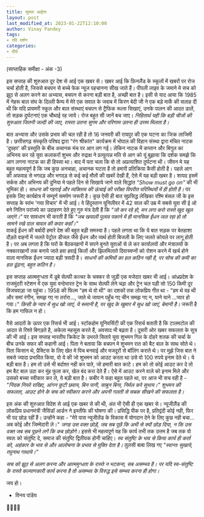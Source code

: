 ```yaml
---
title: घूमता आईना
layout: post
last_modified_at: 2023-01-22T12:10:00
author: Vinay Pandey
tags:
- रवि दर्शन
categories:
- दीर्घ
---
```

(साप्ताहिक समीक्षा - अंक -3)

इस सप्ताह की शुरुआत दूर देश से आई एक खबर से। खबर आई कि फ़िनलैंड के स्कूलों में खबरों पर रोज चर्चा होती है, जिससे बचपन से बच्चे फेक न्यूज पहचानना सीख जाते हैं। पीपली लाइव के जमाने मे सच को झूठ से अलग करने का अभ्यास, बचपन से करना बड़ी बात है, अच्छी बात है। इसी से याद आया कि 1985 में नेहरू बाल संघ के दिल्ली कैम्प में मेरे एक सवाल के जवाब में किरण बेदी जी ने एक बड़े मार्के की सलाह दी थी कि यदि प्रायमरी स्कूल और बाल संस्थाएं बचपन से ट्रैफिक रूल्स सिखाएं, उनके पालन की आदत डालें, तो सड़क दुर्घटनाएं एक चौथाई रह जाये। रोज बहुत सी जानें बच जाए। *निहितार्थ यही कि बड़ी चीजों की शुरुआत जितनी जल्दी की जाए, रास्ता उतना सुगम और परिणाम उतना ही उत्तम मिलता है।* 

बात अभ्यास और उसके प्रभाव की चल रही है तो 16 जनवरी की रायपुर की एक घटना का जिक्र लाजिमी है। छत्तीसगढ़ संस्कृति परिषद द्वारा "रंग श्रीकांत" कार्यक्रम में भोपाल की विहान संस्था द्वारा मंचित नाटक 'दुपहर' की प्रस्तुति के बीच अचानक मंच पर आग लग गई। लेकिन नाटक में कप्तान और बिगुल का अभिनय कर रहे युवा कलाकरों शुभम और रुद्राक्ष ने प्रत्युत्पन्न मति से आग को यूं बुझाया कि दर्शक समझे कि आग लगना नाटक का ही हिस्सा था। बाद में पता चला कि वो तो अप्रत्याशित दुर्घटना थी। जीवन मे यह बहुत महत्वपूर्ण है कि जब कुछ अनचाहा, अचानक घटता है तो हमारी प्रतिक्रिया कैसी होती है। पहले आग की अफवाह से भगदड़ और भगदड़ से कई कई मौतों की खबरें देखी हैं, ऐसे में यह बड़ी खबर है। शायद इसमें सर्कस और अभिनय की दुनिया मे पहले दिन से सिखाये जाने वाले सिद्धांत _"Show must go on"_ की भी भूमिका हो।  *साधना की गहराई और व्यक्तित्व की ऊंचाई की परीक्षा विपरीत परिस्थियों में ही होती है।* पर इसके लिए कार्यक्षेत्र में सम्पूर्ण समर्पण जरूरी है।  कुछ ऐसी ही बात सुप्रसिद्ध लेखिका रश्मि बंसल जी के इस सप्ताह के स्तंभ 'नया विचार' में भी आई। वे हिंदुस्तान यूनिलीवर में 42 साल की उम्र में सबसे युवा सी ई ओ बने नितिन परांजपे का उदाहरण देते हुए गुरु मंत्र देती हैं कि _"जो कर रहे हो, मन लगा करो रास्ते खुद खुल जाएंगे।"_ पर सावधान भी करती हैं कि _"जब खयाली पुलाव पकाने में ही  मानसिक ईंधन जल रहा हो तो सामने रखे दाल चावल की कदर कहाँ।"_  
वाकई ईंधन की बर्बादी हमारे देश की बहुत बड़ी समस्या है। पहले लगता था कि ये बात सड़क पर बेतहाशा दौड़ते वाहनों में जलते पेट्रोल डीजल जैसे ईंधन और व्यर्थ होती बिजली के लिए जलते कोयले पर लागू होती है। पर अब लगता है कि घरों के बैठकखानों में सपने बुनते युवाओं से ले कर कार्यालयों और मंत्रालयों के नक्कारखानों तक बनाये जाते हवा हवाई किलों और झिलमिलाते दिवास्वप्नों को रोशन करने में खर्च होने वाला मानसिक ईंधन ज्यादा बड़ी त्रसदी है। *साधनों की कमियों का हल कठिन नही है, पर सोच की कमी का हल ढूंढना, बहुत कठिन है।* 

इस सप्ताह आत्ममुग्धता में डूबे सेल्फी कल्चर के चक्कर से जुड़ी  एक मजेदार खबर भी आई। आंध्रप्रदेश के राजमुंदरी स्टेशन में एक युवा वन्देभारत ट्रेन के साथ सेल्फी लेने चढ़ा और ट्रेन चल पड़ी सो 150 किमी दूर विजयवाड़ा जा पहुंचा। 1958 की फिल्म "हम थे वो थी" का दशकों तक लोकप्रिय गीत था - 
"हम थे वह थी और समां रंगीन, 
समझ गए ना तर्रारा..., 
जाते थे जापान पहुँच गए चीन समझ गए न, 
याने याने ...प्यार हो गया।" 
*किसी के प्यार में सुध खो जाएं, ये रूमानी है, पर खुद के खुमार में सुध खो जाएं, बेमानी है।* जरूरी है कि हम गाफिल न हो। 

वैसे आदतों के ऊपर एक रिसर्च भी आई। स्टॉकहोम यूनिवर्सिटी की एक रिसर्च बताती है कि टालमटोल की आदत से रिश्ते बिगड़ते है, अकेला महसूस करते हैं, अवसाद भी बढ़ता है। दूसरी ओर खबर सफलता के सूत्र की भी आई। इस सप्ताह भारतीय क्रिकेट के उभरते सितारे युवा शुभमन गिल के दोहरे शतक की चर्चा के बीच उनके सफर की कहानी आई। पिता ने बताया कि बचपन मे शुभमन रात को बैट बाल के साथ सोते थे। पिता किसान थे, प्रैक्टिस के लिए खेत मे पिच बनवाई और मजदूरों से बॉलिंग कराते थे। पर मुझे जिस बात ने सबसे ज्यादा प्रभावित किया, वो ये की जो शुभमन को आउट करता था उसे वो 100 रुपये इनाम देते थे। ये बड़ी बात है। हम तो उसे भी बर्दाश्त नही कर पाते, जो हमारी बात काटे। हम को तो कोई आउट कर दे तो हम बैट बाल उठा कर मुंह फुला कर, खेल बंद करा देते हैं। ऐसे में आउट करने वाले को इनाम मिले और उसको बच्चा स्वीकार कर ले, ये बड़ी बात है। कबीर ने कहा बहुत पहले था, पर आज भी सच वही है -
_"निंदक नियरे राखिए, आंगन कुटी छवाय,_
_बिन पानी, साबुन बिना, निर्मल करे सुभाय।"_
*शुभमन की सफलता, आउट होने के सच को स्वीकार करने और अपनी गलती से सबक सीखने की सफलता है।*

इस अंक की शुरुआत विदेश से आई एक खबर से की थी, अंत भी ऐसी ही एक खबर से। न्यूजीलैंड की लोकप्रिय प्रधानमंत्री जैसिंडॉ आर्डन ने इस्तीफे की घोषणा की। प्रसिद्धि पीक पर है, प्रतिद्वंदी कोई नही, फिर भी पद छोड़ रहीं हैं। उन्होंने कहा -  "मेरे पास न्यूजीलेंड के विकास में योगदान देने के लिए कुछ नही बचा... अब कोई और जिम्मेदारी ले।" *जगह उस वक्त छोड़ें, जब सब पूछें कि अभी से क्यों छोड़ दिया, न कि उस वक्त जब सब पूछने लगें कि कब छोड़ोगे।* इससे भी महत्वपूर्ण यह कि कार्य तभी तक उत्तम है जब तक वो स्वतः को संतुष्टि दे, समाज की संतुष्टि द्वितीयक होनी चाहिए। *स्व संतुष्टि के भाव से किया कार्य ही कर्ता को, अहंकार के भाव से और आलोचना के प्रभाव से  मुक्ति देता है।* तुलसी बाबा लिख गए _"स्वान्तः सुखाये, रघुनाथ गाथाये।"_

*सच को झूठ से अलग करना और आत्ममुग्धता के रास्ते न भटकना, सब असम्भव है। पर यदि स्व-संतुष्टि के रास्ते कल्याणकारी कार्य करना है तो असम्भव के विरुद्ध इसे सम्भव करना ही होगा।*

जय हो।

- विनय पांडेय

🙏🌷🌷🙏


